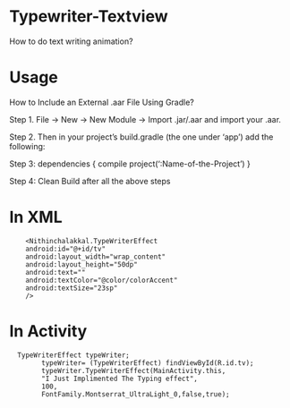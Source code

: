 # Typewriter-Textview
How to do text writing animation? 

Usage 
========

How to Include an External .aar File Using Gradle?

Step 1. File -> New -> New Module -> Import .jar/.aar and import your .aar.

Step 2. Then in your project’s build.gradle (the one under ‘app’) add the following:

Step 3: dependencies { compile project(‘:Name-of-the-Project’) }

Step 4: Clean Build after all the above steps


In XML
========

        <Nithinchalakkal.TypeWriterEffect
        android:id="@+id/tv"
        android:layout_width="wrap_content"
        android:layout_height="50dp"
        android:text=""
        android:textColor="@color/colorAccent"
        android:textSize="23sp"
        />


In Activity
============

      TypeWriterEffect typeWriter;
			typeWriter= (TypeWriterEffect) findViewById(R.id.tv);
			typeWriter.TypeWriterEffect(MainActivity.this,
			"I Just Implimented The Typing effect",
			100,
			FontFamily.Montserrat_UltraLight_0,false,true);
          
